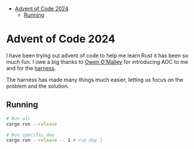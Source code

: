 * [Advent of Code 2024](#AdventofCode2024)
    * [Running](#Running)

# Advent of Code 2024 <a id="AdventofCode2024"></a>

I have been trying out advent of code to help me learn Rust it has been so much fun. I owe a big thanks
to [Owen O'Malley](https://github.com/omalley) for introducing AOC to me and for
the [harness](https://github.com/omalley/advent_of_code_2023).

The harness has made many things much easier, letting us focus on the problem and the solution.

## Running <a id="Running"></a>

```bash
# Run all
cargo run --release

# Run specific day
cargo run --release -- 1 # run day 1
```